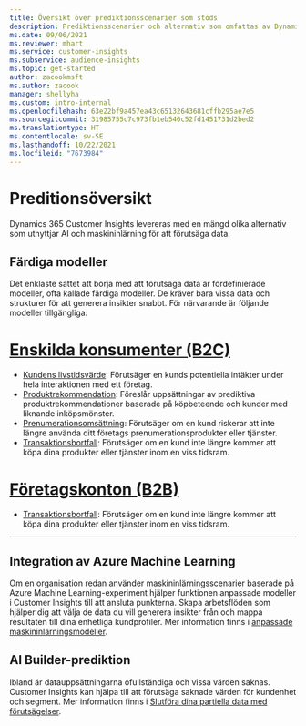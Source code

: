 ```yaml
---
title: Översikt över prediktionsscenarier som stöds
description: Prediktionsscenarier och alternativ som omfattas av Dynamics 365 Customer Insights-programmet.
ms.date: 09/06/2021
ms.reviewer: mhart
ms.service: customer-insights
ms.subservice: audience-insights
ms.topic: get-started
author: zacookmsft
ms.author: zacook
manager: shellyha
ms.custom: intro-internal
ms.openlocfilehash: 63e22bf9a457ea43c65132643681cffb295ae7e5
ms.sourcegitcommit: 31985755c7c973fb1eb540c52fd1451731d2bed2
ms.translationtype: HT
ms.contentlocale: sv-SE
ms.lasthandoff: 10/22/2021
ms.locfileid: "7673984"
---
```

# <a name="predictions-overview"></a>Preditionsöversikt

Dynamics 365 Customer Insights levereras med en mängd olika alternativ som utnyttjar AI och maskininlärning för att förutsäga data. 

## <a name="out-of-box-models"></a>Färdiga modeller

Det enklaste sättet att börja med att förutsäga data är fördefinierade modeller, ofta kallade färdiga modeller. De kräver bara vissa data och strukturer för att generera insikter snabbt. För närvarande är följande modeller tillgängliga: 

# <a name="individual-consumers-b-to-c"></a>[Enskilda konsumenter (B2C)](#tab/b2c)

- [Kundens livstidsvärde](predict-customer-lifetime-value.md): Förutsäger en kunds potentiella intäkter under hela interaktionen med ett företag.
- [Produktrekommendation](predict-product-recommendation.md): Föreslår uppsättningar av prediktiva produktrekommendationer baserade på köpbeteende och kunder med liknande inköpsmönster.
- [Prenumerationsomsättning](predict-subscription-churn.md): Förutsäger om en kund riskerar att inte längre använda ditt företags prenumerationsprodukter eller tjänster.
- [Transaktionsbortfall](predict-transactional-churn.md): Förutsäger om en kund inte längre kommer att köpa dina produkter eller tjänster inom en viss tidsram.

# <a name="business-accounts-b-to-b"></a>[Företagskonton (B2B)](#tab/b2b)

- [Transaktionsbortfall](predict-transactional-churn.md): Förutsäger om en kund inte längre kommer att köpa dina produkter eller tjänster inom en viss tidsram.

---


## <a name="azure-machine-learning-integration"></a>Integration av Azure Machine Learning

Om en organisation redan använder maskininlärningsscenarier baserade på Azure Machine Learning-experiment hjälper funktionen anpassade modeller i Customer Insights till att ansluta punkterna. Skapa arbetsflöden som hjälper dig att välja de data du vill generera insikter från och mappa resultaten till dina enhetliga kundprofiler. Mer information finns i [anpassade maskininlärningsmodeller](custom-models.md).

## <a name="ai-builder-prediction"></a>AI Builder-prediktion

Ibland är datauppsättningarna ofullständiga och vissa värden saknas. Customer Insights kan hjälpa till att förutsäga saknade värden för kundenhet och segment. Mer information finns i [Slutföra dina partiella data med förutsägelser](predictions.md).
